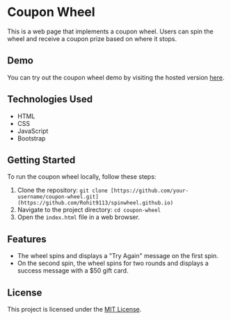 # Coupon Wheel

This is a web page that implements a coupon wheel. Users can spin the wheel and receive a coupon prize based on where it stops.

## Demo

You can try out the coupon wheel demo by visiting the hosted version [here]().

## Technologies Used

- HTML
- CSS
- JavaScript
- Bootstrap

## Getting Started

To run the coupon wheel locally, follow these steps:

1. Clone the repository: `git clone [https://github.com/your-username/coupon-wheel.git](https://github.com/Rohit9113/spinwheel.github.io)`
2. Navigate to the project directory: `cd coupon-wheel`
3. Open the `index.html` file in a web browser.

## Features

- The wheel spins and displays a "Try Again" message on the first spin.
- On the second spin, the wheel spins for two rounds and displays a success message with a $50 gift card.

## License

This project is licensed under the [MIT License](LICENSE).
